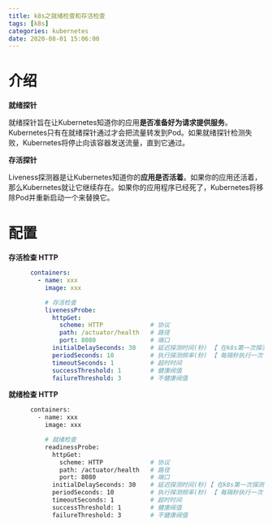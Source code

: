 ```yaml
---
title: k8s之就绪检查和存活检查
tags: [k8s]
categories: kubernetes
date: 2020-08-01 15:06:00
---
```


# 介绍

**就绪探针**

就绪探针旨在让Kubernetes知道你的应用**是否准备好为请求提供服务**。Kubernetes只有在就绪探针通过才会把流量转发到Pod。如果就绪探针检测失败，Kubernetes将停止向该容器发送流量，直到它通过。

**存活探针**

Liveness探测器是让Kubernetes知道你的**应用是否活着**。如果你的应用还活着，那么Kubernetes就让它继续存在。如果你的应用程序已经死了，Kubernetes将移除Pod并重新启动一个来替换它。

# 配置

**存活检查 HTTP**

```yaml
      containers:
        - name: xxx
          image: xxx

          # 存活检查
          livenessProbe:
            httpGet:
              scheme: HTTP             # 协议
              path: /actuator/health   # 路径
              port: 8080               # 端口
            initialDelaySeconds: 30    # 延迟探测时间(秒) 【 在k8s第一次探测前等待秒 】
            periodSeconds: 10          # 执行探测频率(秒) 【 每隔秒执行一次 】
            timeoutSeconds: 1          # 超时时间
            successThreshold: 1        # 健康阀值 
            failureThreshold: 3        # 不健康阀值 
```

**就绪检查 HTTP**

```bash
      containers:
        - name: xxx
          image: xxx

          # 就绪检查
          readinessProbe:
            httpGet:
              scheme: HTTP             # 协议
              path: /actuator/health   # 路径
              port: 8080               # 端口
            initialDelaySeconds: 30    # 延迟探测时间(秒)【 在k8s第一次探测前等待秒 】
            periodSeconds: 10          # 执行探测频率(秒) 【 每隔秒执行一次 】
            timeoutSeconds: 1          # 超时时间
            successThreshold: 1        # 健康阀值 
            failureThreshold: 3        # 不健康阀值 
```

